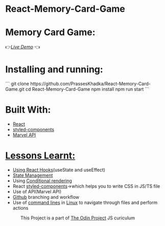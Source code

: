 # React-Memory-Card-Game
<h1>Memory Card Game:</h1>
 👉<a href='https://prasseskhadka.github.io/React-Memory-Card-Game/'><i>Live Demo</i></a> 👈

<h1>Installing and running:</h1>
```
    git clone https://github.com/PrassesKhadka/React-Memory-Card-Game.git
    cd React-Memory-Card-Game
    npm install
    npm run start
```
<h1>Built With:</h1>
<ul>
    <li><a href='https://react.dev/'>React</a></li>
    <li><a href='https://styled-components.com/'>styled-components</a></li>
    <li><a href='https://developer.marvel.com/'>Marvel API</li>
</ul>

<h1>Lessons Learnt:</h1>
<ul>
    <li>Using React <a href='https://www.theodinproject.com/lessons/node-path-javascript-hooks'>Hooks</a>(useState and useEffect)</li>
    <li><a href='https://www.theodinproject.com/lessons/node-path-javascript-state-and-props'>State Management</a></li>
    <li>Using <a href='https://react.dev/learn/conditional-rendering'>Conditional rendering</a></li>
    <li>React <a href='https://styled-components.com/'>styled-components</a>->which helps you to write CSS in JS/TS file</li>
    <li>Use of API(Marvel API)</li>
    <li><a href='https://www.theodinproject.com/lessons/javascript-using-git-in-the-real-world'>Github</a> branching and workflow</li>
    <li>Use of <a href='https://www.theodinproject.com/lessons/foundations-command-line-basics'>command lines</a> in <a href='https://www.theodinproject.com/lessons/foundations-installations'>Linux</a> to navigate through files and perform actions</li>
<ul>

This Project is a part of <a href='https://www.theodinproject.com/lessons/node-path-javascript-memory-card'>The Odin Project</a> JS curiculum